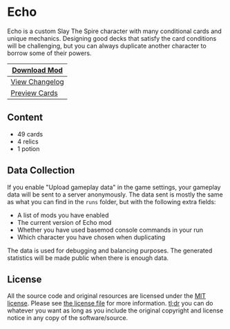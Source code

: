 # Echo

Echo is a custom Slay The Spire character with many conditional cards and unique mechanics. Designing good decks that
satisfy the card conditions will be challenging, but you can always duplicate another character to borrow some of their
powers.

| **[Download Mod](https://github.com/hlysine/EchoMod/releases/latest/)** |
|-------------------------------------------------------------------------|
| [View Changelog](CHANGELOG.md)                                          |
| [Preview Cards](https://sts-echo.vercel.app/cards)                      |

## Content

- 49 cards
- 4 relics
- 1 potion

## Data Collection

If you enable "Upload gameplay data" in the game settings, your gameplay data will be sent to a server anonymously. The
data sent is mostly the same as what you can find in the `runs` folder, but with the following extra fields:

- A list of mods you have enabled
- The current version of Echo mod
- Whether you have used basemod console commands in your run
- Which character you have chosen when duplicating

The data is used for debugging and balancing purposes. The generated statistics will be made public when there is enough
data.

## License

All the source code and original resources are licensed under
the [MIT license](https://opensource.org/licenses/MIT). Please see [the license file](LICENSE) for more
information. [tl;dr](https://tldrlegal.com/license/mit-license) you can do whatever you want as long as you include the
original copyright and license notice in any copy of the software/source.

